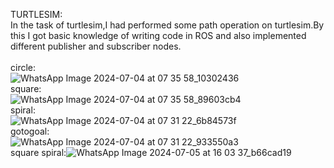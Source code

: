 TURTLESIM:
<br>
In the task of turtlesim,I had performed some path operation on turtlesim.By this I got basic knowledge of writing code in ROS and also implemented different publisher and subscriber nodes.  
<br>
circle:
<br>
![WhatsApp Image 2024-07-04 at 07 35 58_10302436](https://github.com/heet-sutariya-193/voice-navigation-robot-project/assets/169378041/781bdb76-85e4-4eac-b81c-2a67047d1a79)
<br>
square:
<br>
![WhatsApp Image 2024-07-04 at 07 35 58_89603cb4](https://github.com/heet-sutariya-193/voice-navigation-robot-project/assets/169378041/2631cff4-38c7-459a-9ce1-c86d21a82d36)
<br>
spiral:
<br>
![WhatsApp Image 2024-07-04 at 07 31 22_6b84573f](https://github.com/heet-sutariya-193/voice-navigation-robot-project/assets/169378041/6f7ba92c-12a8-48ab-a400-b5cfd2c5a89e)
<br>
gotogoal:
<br>
![WhatsApp Image 2024-07-04 at 07 31 22_933550a3](https://github.com/heet-sutariya-193/voice-navigation-robot-project/assets/169378041/ef5b61b9-273e-46f4-acad-ea11903ec8af)
<br>
square spiral:![WhatsApp Image 2024-07-05 at 16 03 37_b66cad19](https://github.com/heet-sutariya-193/voice-navigation-robot-project/assets/169378041/53825ec2-5d5f-4c87-918e-331e45836bbb)
<br>

